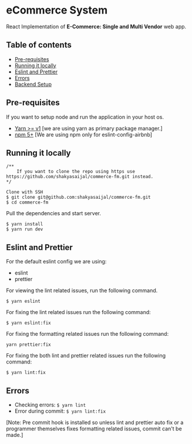 # eCommerce System

React Implementation of **E-Commerce: Single and Multi Vendor** web app.

## Table of contents

- [Pre-requisites](#prerequisites)
- [Running it locally](#running-it-locally)
- [Eslint and Prettier](#eslint-and-prettier)
- [Errors](#errors)
- [Backend Setup](https://github.com/shakyasaijal/commerce-fm/tree/development-1/ecommerce)

## Pre-requisites

If you want to setup node and run the application in your host os.

- [Yarn >= v1](https://yarnpkg.com/en/docs/install)
  [we are using yarn as primary package manager.]
- [npm 5+](https://www.npmjs.com/package/eslint-config-airbnb)
  [We are using npm only for eslint-config-airbnb]

## Running it locally

```
/**
    If you want to clone the repo using https use https://github.com/shakyasaijal/commerce-fm.git instead.
*/

Clone with SSH
$ git clone git@github.com:shakyasaijal/commerce-fm.git
$ cd commerce-fm
```

Pull the dependencies and start server.

```
$ yarn install
$ yarn run dev
```

## Eslint and Prettier

For the default eslint config we are using:

- eslint
- prettier

For viewing the lint related issues, run the following command.

```
$ yarn eslint
```

For fixing the lint related issues run the following command:

```
$ yarn eslint:fix
```

For fixing the formatting related issues run the following command:

```
yarn prettier:fix
```

For fixing the both lint and prettier related issues run the following command:

```
$ yarn lint:fix
```

## Errors

- Checking errors: `$ yarn lint`
- Error during commit: `$ yarn lint:fix`

[Note: Pre commit hook is installed so unless lint and prettier auto fix or a programmer themselves fixes formatting related issues, commit can't be made.]
